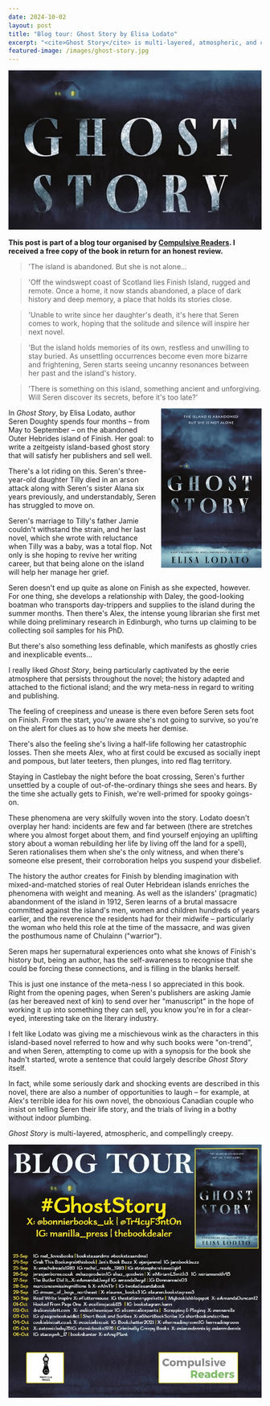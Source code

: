 ```yaml
---
date: 2024-10-02
layout: post
title: "Blog tour: Ghost Story by Elisa Lodato"
excerpt: "<cite>Ghost Story</cite> is multi-layered, atmospheric, and compellingly creepy."
featured-image: /images/ghost-story.jpg
---
```


![Ghost Story](/images/ghost-story.jpg)

**This post is part of a blog tour organised by [Compulsive Readers](https://www.compulsivereaders.com/). I received a free copy of the book in return for an honest review.**

> 'The island is abandoned. But she is not alone...

> 'Off the windswept coast of Scotland lies Finish Island, rugged and remote. Once a home, it now stands abandoned, a place of dark history and deep memory, a place that holds its stories close.

> 'Unable to write since her daughter's death, it's here that Seren comes to work, hoping that the solitude and silence will inspire her next novel.

> 'But the island holds memories of its own, restless and unwilling to stay buried. As unsettling occurrences become even more bizarre and frightening, Seren starts seeing uncanny resonances between her past and the island's history.

> 'There is something on this island, something ancient and unforgiving. Will Seren discover its secrets, before it's too late?'

<img src="/images/ghost-story-200.jpg" alt="Ghost Story" style="float: right; margin-bottom: 10px; margin-left: 10px;">

In <cite>Ghost Story</cite>, by Elisa Lodato, author Seren Doughty spends four months &ndash; from May to September &ndash; on the abandoned Outer Hebrides island of Finish. Her goal: to write a zeitgeisty island-based ghost story that will satisfy her publishers and sell well.

There's a lot riding on this. Seren's three-year-old daughter Tilly died in an arson attack along with Seren's sister Alana six years previously, and understandably, Seren has struggled to move on.

Seren's marriage to Tilly's father Jamie couldn't withstand the strain, and her last novel, which she wrote with reluctance when Tilly was a baby, was a total flop. Not only is she hoping to revive her writing career, but that being alone on the island will help her manage her grief.

Seren doesn't end up quite as alone on Finish as she expected, however. For one thing, she develops a relationship with Daley, the good-looking boatman who transports day-trippers and supplies to the island during the summer months. Then there's Alex, the intense young librarian she first met while doing preliminary research in Edinburgh, who turns up claiming to be collecting soil samples for his PhD.

But there's also something less definable, which manifests as ghostly cries and 
inexplicable events...

I really liked <cite>Ghost Story</cite>, being particularly captivated by the eerie atmosphere that persists throughout the novel; the history adapted and attached to the fictional island; and the wry meta-ness in regard to writing and publishing.

The feeling of creepiness and unease is there even before Seren sets foot on Finish. From the start, you're aware she's not going to survive, so you're on the alert for clues as to how she meets her demise.

There's also the feeling she's living a half-life following her catastrophic losses. Then she meets Alex, who at first could be excused as socially inept and pompous, but later teeters, then plunges, into red flag territory.

Staying in Castlebay the night before the boat crossing, Seren's further unsettled by a couple of out-of-the-ordinary things she sees and hears. By the time she actually gets to Finish, we're well-primed for spooky goings-on.

These phenomena are very skilfully woven into the story. Lodato doesn't overplay her hand: incidents are few and far between (there are stretches where you almost forget about them, and find yourself enjoying an uplifting story about a woman rebuilding her life by living off the land for a spell), Seren rationalises them when she's the only witness, and when there's someone else present, their corroboration helps you suspend your disbelief.

The history the author creates for Finish by blending imagination with mixed-and-matched stories of real Outer Hebridean islands enriches the phenomena with weight and meaning. As well as the islanders' (pragmatic) abandonment of the island in 1912, Seren learns of a brutal massacre committed against the island's men, women and children hundreds of years earlier, and the reverence the residents had for their midwife &ndash; particularly the woman who held this role at the time of the massacre, and was given the posthumous name of Chulainn ("warrior"). 

Seren maps her supernatural experiences onto what she knows of Finish's history but, being an author, has the self-awareness to recognise that she could be forcing these connections, and is filling in the blanks herself.

This is just one instance of the meta-ness I so appreciated in this book. Right from the opening pages, when Seren's publishers are asking Jamie (as her bereaved next of kin) to send over her "manuscript" in the hope of working it up into something they can sell, you know you're in for a clear-eyed, interesting take on the literary industry.

I felt like Lodato was giving me a mischievous wink as the characters in this island-based novel referred to how and why such books were "on-trend", and when Seren, attempting to come up with a synopsis for the book she hadn't started, wrote a sentence that could largely describe <cite>Ghost Story</cite> itself.

In fact, while some seriously dark and shocking events are described in this novel, there are also a number of opportunities to laugh &ndash; for example, at Alex's terrible idea for his own novel, the obnoxious Canadian couple who insist on telling Seren their life story, and the trials of living in a bothy without indoor plumbing.

<cite>Ghost Story</cite> is multi-layered, atmospheric, and compellingly creepy.

![Ghost Story blog tour banner](/images/ghost-story-banner.jpg)